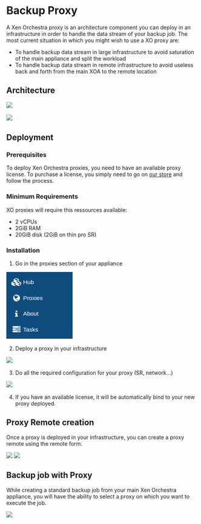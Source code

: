 # Backup Proxy

A Xen Orchestra proxy is an architecture component you can deploy in an infrastructure in order to handle the data stream of your backup job.
The most current situation in which you might wish to use a XO proxy are:

- To handle backup data stream in large infrastructure to avoid saturation of the main appliance and split the workload
- To handle backup data stream in remote infrastructure to avoid useless back and forth from the main XOA to the remote location

## Architecture

![](./assets/withoutproxy.png)

![](./assets/withproxy.png)

## Deployment

### Prerequisites

To deploy Xen Orchestra proxies, you need to have an available proxy license. To purchase a license, you simply need to go on [our store](https://xen-orchestra.com/#!/member/purchaser) and follow the process.

### Minimum Requirements

XO proxies will require this ressources available:

- 2 vCPUs
- 2GiB RAM
- 20GiB disk (2GiB on thin pro SR)

### Installation

1. Go in the proxies section of your appliance

![](./assets/proxy-section.png)

2. Deploy a proxy in your infrastructure

![](https://user-images.githubusercontent.com/21563339/80114306-b6110480-8583-11ea-8722-83f22e5be778.png)

3. Do all the required configuration for your proxy (SR, network...)

![](https://user-images.githubusercontent.com/21563339/80114537-fe302700-8583-11ea-9bf5-598e0b143021.png)

4. If you have an available license, it will be automatically bind to your new proxy deployed.

## Proxy Remote creation

Once a proxy is deployed in your infrastructure, you can create a proxy remote using the remote form.

![](https://user-images.githubusercontent.com/21563339/80117316-54529980-8587-11ea-9721-8a1d61293efe.png)
![](https://user-images.githubusercontent.com/21563339/80117185-23726480-8587-11ea-8136-50a8d98b4a5a.png)

## Backup job with Proxy

While creating a standard backup job from your main Xen Orchestra appliance, you will have the ability to select a proxy on which you want to execute the job.

![](https://user-images.githubusercontent.com/21563339/80116365-29b41100-8586-11ea-9746-e01ca3e53996.png)
